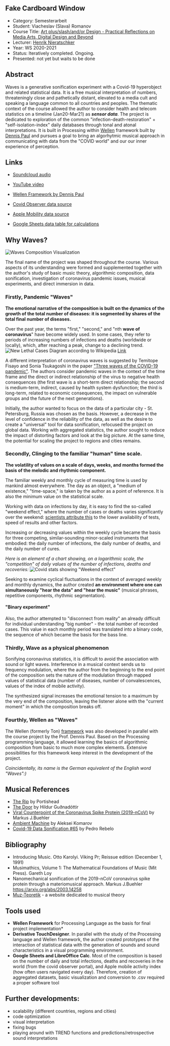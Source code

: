 ## Fake Cardboard Window    
- Category: Semesterarbeit    
- Student: Viacheslav (Slava) Romanov    
- Course Title: [Art plus/slash/and/or Design - Practical Reflections on Media Arts, Digital Design and Beyond](https://application.hfk-bremen.de/scripts/mgrqispi.dll?APPNAME=CampusNet&PRGNAME=COURSEDETAILS&ARGUMENTS=-N000000000000001,-N000341,-N0,-N376506138147984,-N376506138158985,-N0,-N0,-N0)
- Lecturer: [Henrik Nieratschker](https://henriknieratschker.de/about.html)
- Year: WS 2020-2021
- Status: Iteratively completed. Ongoing.
- Presented: not yet but waits to be done

## Abstract
Waves is a generative sonification experiment with a Covid-19 hyperobject and related statistical data. It is a free musical interpretation of numbers, threateningly close and pathetically distant, elevated to a media cult and speaking a language common to all countries and peoples. The thematic context of the course allowed the author to consider health and telecom statistics on a timeline (Jan20-Mar21) as **_sensor data_**.  The project is dedicated to exploration of the common "infection-death-restoration" + "self-isolation-index" daily databases through tonal and atonal interpretations. It is built in Processing within [Wellen](https://github.com/dennisppaul/wellen) framework built by [Dennis Paul](https://dennisppaul.de/) and pursues a goal to bring an algorhytmic musical approach in communicating with data from the "COVID world" and our our inner experience of perception.

## Links
* [Soundcloud audio](https://soundcloud.com/lrmlhnvgvrma/waves-2-covid-data-visualization)

* [YouTube video](https://www.youtube.com/watch?v=dCn9LQ0y5Pg)
* [Wellen Framework by Dennis Paul](https://github.com/dennisppaul/wellen)
* [Covid Observer data source](https://covid.observer/)
* [Apple Mobility data source](https://covid19.apple.com/mobility) 
* [Google Sheets data table for calculations](https://docs.google.com/spreadsheets/d/1bF_TcG8LtjSRPNlkopyJZ0TWTl5vi44jDONrNj7dxCY/edit#gid=2077108876)

## Why Waves?
[image1]: https://i.imgur.com/o7V2oiV.png "Composition Visualization"
[image2]: https://i.imgur.com/tgbWrR7.png "Corona waves from Wikipedia"
[image3]: https://i.imgur.com/Fc513uK.png "Covid stats showing Weekend effect"
![Waves Composition Visualization][image1]

The final name of the project was shaped throughout the course. Various aspects of its understanding were formed and supplemented together with the author's study of basic music theory, algorithmic composition, data sonification, investigation of coronavirus pandemic issues, musical experiments, and direct immersion in data. 

### Firstly, Pandemic "Waves"
**The emotional narrative of the composition is built on the dynamics of the growth of the total number of diseases: it is segmented by shares of the total final number of diseases.**

Over the past year, the terms "first," "second," and "nth **wave of coronavirus**" have become widely used. In some cases, they refer to periods of increasing numbers of infections and deaths (worldwide or locally), which, after reaching a peak, change to a declining trend. 
![New Lethal Cases Diagram according to Wikipedia][image2]
[Link](https://en.wikipedia.org/wiki/Template:COVID-19_pandemic_data)

A different interpretation of coronavirus waves is suggested by Temitope Fisayo and Sonia Tsukagoshi in the paper ["Three waves of the COVID-19 pandemic"](https://pmj.bmj.com/content/97/1147/332). The authors consider pandemic waves in the context of the time frame and the direct or indirect relationship of the virus to negative health consequences (the first wave is a short-term direct relationship; the second is medium-term, indirect, caused by health system dysfunction; the third is long-term, related to economic consequences, the impact on vulnerable groups and the future of the next generations).

Initially, the author wanted to focus on the data of a particular city - St. Petersburg, Russia was chosen as the basis. However, a decrease in the level of confidence in the reliability of the data, as well as the desire to create a "universal" tool for data sonification, refocused the project on global data. Working with aggregated statistics, the author sought to reduce the impact of distorting factors and look at the big picture. At the same time, the potential for scaling the project to regions and cities remains.

### Secondly, Clinging to the familiar "human" time scale.
**The volatility of values on a scale of days, weeks, and months formed the basis of the melodic and rhythmic component.**

The familiar weekly and monthly cycle of measuring time is used by mankind almost everywhere. The day as an object, a "medium of existence," "time-space," is taken by the author as a point of reference. It is also the minimum value on the statistical scale.

Working with data on infections by day, it is easy to find the so-called "weekend effect," where the number of cases or deaths varies significantly over the weekend: [scientists attribute this](https://dearpandemic.org/covid-19-numbers-lower-on-the-weekends/) to the lower availability of tests, speed of results and other factors. 

Increasing or decreasing values within the weekly cycle became the basis for three competing, similar-sounding minor-scaled instruments that embodied: the daily number of infections, the daily number of deaths, and the daily number of cures.

_Here is an element of a chart showing, on a logarithmic scale, the "competition" of daily values of the number of infections, deaths and recoveries:_ 
![Covid stats showing "Weekend effect"][image3]

Seeking to examine cyclical fluctuations in the context of averaged weekly and monthly dynamics, the author created **an environment where one can simultaneously "hear the data" and "hear the music"** (musical phrases, repetitive components, rhythmic segmentation).

#### "Binary experiment"
Also, the author attempted to "disconnect from reality" an already difficult for individual understanding "big number" - the total number of recorded cases. This value in each monthly period was translated into a binary code, the sequence of which became the basis for the bass line. 

### Thirdly, Wave as a physical phenomenon
Sonifying coronavirus statistics, it is difficult to avoid the association with sound or light waves. Interference in a musical context sends us to frequency modulation, where the author from the beginning to the end point of the composition sets the nature of the modulation through mapped values of statistical data (number of diseases, number of convalescences, values of the index of mobile activity).

The synthesized signal increases the emotional tension to a maximum by the very end of the composition, leaving the listener alone with the "current moment" in which the composition breaks off. 

### Fourthly, Wellen as "Waves"
The Wellen (formerly Ton) [framework](https://github.com/dennisppaul/wellen) was also developed in parallel with the course project by the Prof. Dennis Paul. Based on the Processing programming language, it allowed learning the basics of algorithmic composition from basic to much more complex elements. Extensive possibilities for this framework keep interest in the development of the project.

_Coincidentally, its name is the German equivalent of the English word "Waves":)_

## Musical References
* [The Rip](https://www.youtube.com/watch?v=kBOaLjtR4mw) by Portishead
* [The Door](https://www.youtube.com/watch?v=QC1aBVDsoWw) by Hildur Guðnadóttir 
* [Viral Counterpoint of the Coronavirus Spike Protein (2019-nCoV)](https://soundcloud.com/user-275864738/viral-counterpoint-of-the-coronavirus-spike-protein-2019-ncov?in=user-275864738/sets/protein-counterpoint) by Markus J.Buehler
* [Ambient Machine](https://www.youtube.com/watch?v=lsrFX8cv_JA) by Aleksei Komarov
* [Covid-19 Data Sonification #65](https://vimeo.com/401314240) by Pedro Rebelo

## Bibliography
* Introducing Music. Otto Karolyi. Viking Pr; Reissue edition (December 1, 1991)
* Musimathics, Volume 1: The Mathematical Foundations of Music (Mit Press). Gareth Loy
* Nanomechanical sonification of the 2019-nCoV coronavirus spike protein through a materiomusical approach. Markus J.Buehler https://arxiv.org/abs/2003.14258
* [Muz-Teoretik](https://muz-teoretik.ru/) - a website dedicated to musical theory

## Tools used
* **Wellen Framework** for Processing Language as the basis for final project implementation* 
* **Derivative TouchDesigner**. In parallel with the study of the Processing language and Wellen framework, the author created prototypes of the interaction of statistical data with the generation of sounds and sound characteristics in a visual programming environment.
* **Google Sheets and LibreOffice Calc**. Most of the composition is based on the number of daily and total infections, deaths and recoveries in the world (from the covid observer portal), and Apple mobile activity index (how often users navigated every day). Therefore, creation of aggregated datasets, basic visualization and conversion to .csv required a proper software tool


## Further developments:
* scalability (different countries, regions and cities)
* code optimization
* visual interpretation
* fixing bugs  
* playing around with TREND functions and predictions/retrospective sound interpretations
